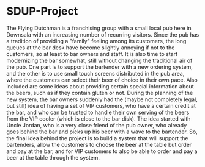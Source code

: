 # SDUP-Project
The Flying Dutchman is a franchising group with a small local pub here in Downsala with an increasing number of recurring visitors. Since the pub has a tradition of providing a "family" feeling among its customers, the long queues at the bar desk have become slightly annoying if not to the customers, so at least to bar owners and staff.  It is also time to start modernizing the bar somewhat, still without changing the traditional air of the pub. One part is to support the bartender with a new ordering system, and the other is to use small touch screens distributed in the pub area, where the customers can select their beer of choice in their own pace. Also included are some ideas about providing certain special information about the beers, such as if they contain gluten or not.   During the planning of the new system, the bar owners suddenly had the (maybe not completely legal, but still) idea of having a set of VIP customers, who have a certain credit at the bar, and who can be trusted to handle their own serving of the beers from the VIP cooler (which is close to the bar disk). The idea started with Uncle Jordan, who is a very close friend of the pub owner, who already goes behind the bar and picks up his beer with a wave to the bartender.   So, the final idea behind the project is to build a system that will support the bartenders, allow the customers to choose the beer at the table but order and pay at the bar, and for VIP customers to also be able to order and pay a beer at the table through the system. 
